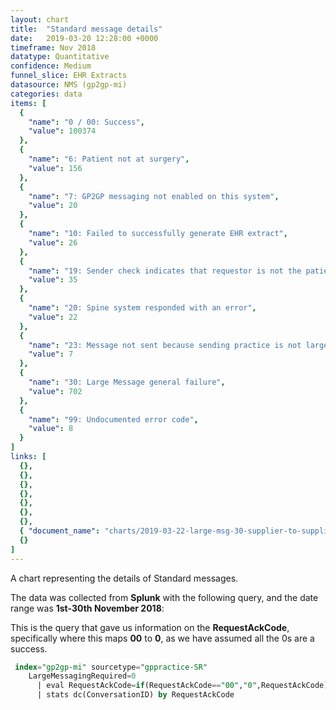 ```yaml
---
layout: chart
title:  "Standard message details"
date:   2019-03-20 12:28:00 +0000
timeframe: Nov 2018
datatype: Quantitative
confidence: Medium
funnel_slice: EHR Extracts
datasource: NMS (gp2gp-mi)
categories: data
items: [
  {
    "name": "0 / 00: Success",
    "value": 100374
  },
  {
    "name": "6: Patient not at surgery",
    "value": 156
  },
  {
    "name": "7: GP2GP messaging not enabled on this system",
    "value": 20
  },
  {
    "name": "10: Failed to successfully generate EHR extract",
    "value": 26
  },
  {
    "name": "19: Sender check indicates that requestor is not the patients current health care provider",
    "value": 35
  },
  {
    "name": "20: Spine system responded with an error",
    "value": 22
  },
  {
    "name": "23: Message not sent because sending practice is not large message compliant",
    "value": 7
  },
  {
    "name": "30: Large Message general failure",
    "value": 702
  },
  {
    "name": "99: Undocumented error code",
    "value": 8
  }
]
links: [
  {},
  {},
  {},
  {},
  {},
  {},
  {},
  { "document_name": "charts/2019-03-22-large-msg-30-supplier-to-supplier-nov2018" },
  {}
] 
---
```

A chart representing the details of Standard messages.

The data was collected from **Splunk** with the following query, and the date range was **1st-30th November 2018**:

This is the query that gave us information on the **RequestAckCode**, specifically where this maps **00** to **0**, as we have assumed all the 0s are a success.
```sql
 index="gp2gp-mi" sourcetype="gppractice-SR"
    LargeMessagingRequired=0
      | eval RequestAckCode=if(RequestAckCode=="00","0",RequestAckCode)
      | stats dc(ConversationID) by RequestAckCode
```
